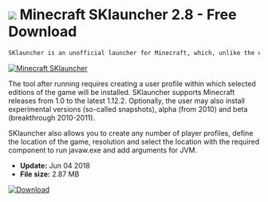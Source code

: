 # ![](https://cdn.softexe.net/static/icon/win.gif) Minecraft SKlauncher 2.8 - Free Download

```sh
SKlauncher is an unofficial launcher for Minecraft, which, unlike the original, allows you to install and run more than one version of the game on your computer. It also allows you to customize many game parameters to your individual preferences.
```
[![Minecraft SKlauncher](https://gallery.dpcdn.pl/imgc/Tools/82844/g_-_420x350_1.5_-_x5515f1f1-9897-47c1-9cf5-0424e2a749b0.png)](https://softexe.net/win/games-entertainment/other/minecraft-sklauncher:pRpfp.html)

The tool after running requires creating a user profile within which selected editions of the game will be installed. SKlauncher supports Minecraft releases from 1.0 to the latest 1.12.2. Optionally, the user may also install experimental versions (so-called snapshots), alpha (from 2010) and beta (breakthrough 2010-2011).
 
 SKlauncher also allows you to create any number of player profiles, define the location of the game, resolution and select the location with the required component to run javaw.exe and add arguments for JVM.


- **Update:** Jun 04 2018
- **File size:** 2.87 MB

[![Download](https://cdn.softexe.net/static/img/download.png)](https://softexe.net/win/games-entertainment/other/minecraft-sklauncher:pRpfp.html)

